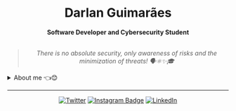 
<h1 align="center"> Darlan Guimarães </h1>

    
<div align="center">
<b> Software Developer and Cybersecurity Student </b>
<br>
<br>
    
<blockquote>
    <p><i>
                            There is no absolute security, only awareness of risks and the minimization of threats!  🗣️⚛✨🎓
    </i></p>
</blockquote>
</div>

<details closed>
<summary>About me 👈😊</summary>

---

Hey there!! I am Darlan :wave:😊

I'm a developer with experience in JavaScript/TypeScript, Kotlin/Java, PHP (with Laravel), and Rust, working on both Front-end and Back-end development. I work with frameworks like Vue and React, and I also build cross-platform desktop applications using Tauri.

For mobile development, I create native Android apps with Kotlin in Android Studio. On the Back-end, I develop robust and efficient APIs using Rust, Java/Kotlin, and PHP with Laravel. Additionally, I have experience deploying and managing services on VPS, ensuring secure and scalable configurations.

I'm always looking for new challenges to enhance my skills and build innovative solutions. 🚀

<br>
<div align="center">

| ![](http://github-profile-summary-cards.vercel.app/api/cards/repos-per-language?username=darlangui&hide=Html&theme=nord_dark) | ![](http://github-profile-summary-cards.vercel.app/api/cards/most-commit-language?username=darlangui&theme=nord_dark) |
| :-: | :-: | 

</div>
<div align="center">
<b>Thank you for visiting my GitHub profile.</b> <br>
I'm looking forward to sharing my work with you.
</div>
</details>

---

<div align="center">

[![Twitter](https://img.shields.io/badge/Twitter-%231DA1F2.svg?style=for-the-badge&logo=Twitter&logoColor=white)](https://twitter.com/darlan__gui)
[![Instagram Badge](https://img.shields.io/badge/Instagram-E4405F?style=for-the-badge&logo=instagram&logoColor=white)](https://www.instagram.com/darlangui/)
[![LinkedIn](https://img.shields.io/badge/linkedin-%230077B5.svg?style=for-the-badge&logo=linkedin&logoColor=white)](https://www.linkedin.com/in/darlan-gui/)
    
</div>
